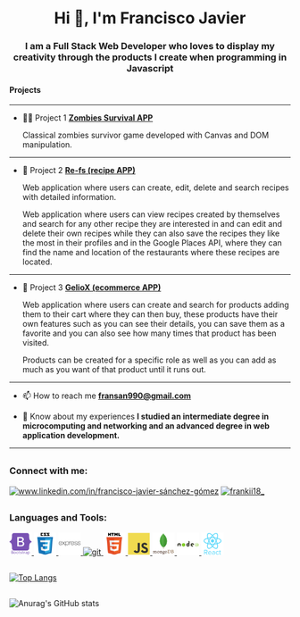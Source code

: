 <h1 align="center">Hi 👋, I'm Francisco Javier</h1>
<h3 align="center">I am a Full Stack Web Developer who loves to display my creativity through the products I create when programming in Javascript</h3>


<h4> Projects </h4>
 <hr>
 
- 🧟‍♂️ Project 1 [**Zombies Survival APP**](https://github.com/fransan990/Project_1_Game)

     <span><p>Classical zombies survivor game developed with Canvas and DOM manipulation. </p><span>
     
 <hr>

- 🥘 Project 2 [**Re-fs (recipe APP)**](https://github.com/fransan990/Proyecto_2)
 
     <span><p>Web application where users can create, edit, delete and search recipes with detailed information.</p><span>
      
     <span><p>Web application where users can view recipes created by themselves and search for any other recipe they are interested in and can edit and delete their own recipes while they can also save the recipes they like the most in their profiles and in the Google Places API, where they can find the name and location of the restaurants where these recipes are located.</p></span>
      
      

 
 <hr>

- 👕 Project 3 [**GelioX (ecommerce APP)**](https://github.com/fransan990/gelioX_Client)
      
      
      
     <span><p>Web application where users can create and search for products adding them to their cart where they can then buy, these products have their own features such as you can see their details, you can save them as a favorite and you can also see how many times that product has been visited. </p></span>

     <span><p>Products can be created for a specific role as well as you can add as much as you want of that product until it runs out. </p></span>



 <hr>
 
- 📫 How to reach me **fransan990@gmail.com**

- 📄 Know about my experiences **I studied an intermediate degree in microcomputing and networking and an advanced degree in web application development.**

 <hr>
 
##
<h3 align="left">Connect with me:</h3>
<p align="left">
<a href="https://www.linkedin.com/in/francisco-javier-s%C3%A1nchez-g%C3%B3mez/" target="blank"><img align="center" src="https://raw.githubusercontent.com/rahuldkjain/github-profile-readme-generator/master/src/images/icons/Social/linked-in-alt.svg" alt="www.linkedin.com/in/francisco-javier-sánchez-gómez" height="30" width="40" /></a>
<a href="https://instagram.com/frankii18_" target="blank"><img align="center" src="https://raw.githubusercontent.com/rahuldkjain/github-profile-readme-generator/master/src/images/icons/Social/instagram.svg" alt="frankii18_" height="30" width="40" /></a>
</p>

##
<h3 align="left">Languages and Tools:</h3>
<p align="left"> <a href="https://getbootstrap.com" target="_blank" rel="noreferrer"> <img src="https://raw.githubusercontent.com/devicons/devicon/master/icons/bootstrap/bootstrap-plain-wordmark.svg" alt="bootstrap" width="40" height="40"/> </a> <a href="https://www.w3schools.com/css/" target="_blank" rel="noreferrer"> <img src="https://raw.githubusercontent.com/devicons/devicon/master/icons/css3/css3-original-wordmark.svg" alt="css3" width="40" height="40"/> </a> <a href="https://expressjs.com" target="_blank" rel="noreferrer"> <img src="https://raw.githubusercontent.com/devicons/devicon/master/icons/express/express-original-wordmark.svg" alt="express" width="40" height="40"/> </a> <a href="https://git-scm.com/" target="_blank" rel="noreferrer"> <img src="https://www.vectorlogo.zone/logos/git-scm/git-scm-icon.svg" alt="git" width="40" height="40"/> </a> <a href="https://www.w3.org/html/" target="_blank" rel="noreferrer"> <img src="https://raw.githubusercontent.com/devicons/devicon/master/icons/html5/html5-original-wordmark.svg" alt="html5" width="40" height="40"/> </a> <a href="https://developer.mozilla.org/en-US/docs/Web/JavaScript" target="_blank" rel="noreferrer"> <img src="https://raw.githubusercontent.com/devicons/devicon/master/icons/javascript/javascript-original.svg" alt="javascript" width="40" height="40"/> </a> <a href="https://www.mongodb.com/" target="_blank" rel="noreferrer"> <img src="https://raw.githubusercontent.com/devicons/devicon/master/icons/mongodb/mongodb-original-wordmark.svg" alt="mongodb" width="40" height="40"/> </a> <a href="https://nodejs.org" target="_blank" rel="noreferrer"> <img src="https://raw.githubusercontent.com/devicons/devicon/master/icons/nodejs/nodejs-original-wordmark.svg" alt="nodejs" width="40" height="40"/> </a> <a href="https://reactjs.org/" target="_blank" rel="noreferrer"> <img src="https://raw.githubusercontent.com/devicons/devicon/master/icons/react/react-original-wordmark.svg" alt="react" width="40" height="40"/> </a> </p>

##
[![Top Langs](https://github-readme-stats.vercel.app/api/top-langs/?username=fransan990&theme=dark&background=000000)](https://github.com/fransan990/github-readme-stats)

##
![Anurag's GitHub stats](https://github-readme-stats.vercel.app/api?username=fransan990&show_icons=true&theme=dracula)

